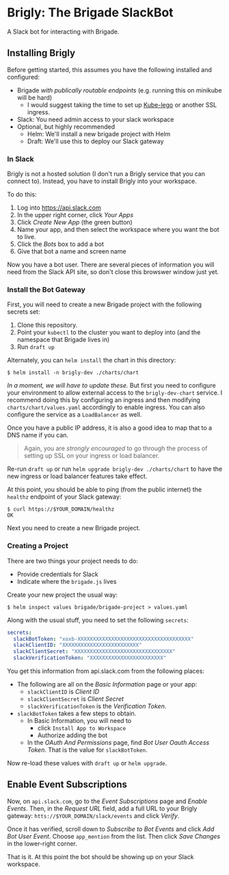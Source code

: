 # Brigly: The Brigade SlackBot

A Slack bot for interacting with Brigade.

## Installing Brigly

Before getting started, this assumes you have the following installed and configured:

- Brigade _with publically routable endpoints_ (e.g. running this on minikube will be hard)
  - I would suggest taking the time to set up [Kube-lego](https://blog.jetstack.io/blog/kube-lego/)
    or another SSL ingress.
- Slack: You need admin access to your slack workspace
- Optional, but highly recommended
  - Helm: We'll install a new brigade project with Helm
  - Draft: We'll use this to deploy our Slack gateway

### In Slack

Brigly is not a hosted solution (I don't run a Brigly service that you can
connect to). Instead, you have to install Brigly into your workspace.

To do this:

1. Log into https://api.slack.com
2. In the upper right corner, click _Your Apps_
3. Click _Create New App_ (the green button)
4. Name your app, and then select the workspace where you want the bot to live.
5. Click the _Bots_ box to add a bot
6. Give that bot a name and screen name


Now you have a bot user. There are several pieces of information you will need
from the Slack API site, so don't close this browswer window just yet.

### Install the Bot Gateway

First, you will need to create a new Brigade project with the following secrets set:

1. Clone this repository.
2. Point your `kubectl` to the cluster you want to deploy
into (and the namespace that Brigade lives in)
3. Run `draft up`

Alternately, you can `helm install` the chart in this directory:

```console
$ helm install -n brigly-dev ./charts/chart
```

_In a moment, we will have to update these._ But first you need to configure your
environment to allow external access to the `brigly-dev-chart` service. I recommend
doing this by configuring an ingress and then modifying `charts/chart/values.yaml`
accordingly to enable ingress. You can also configure the service as a `LoadBalancer`
as well.

Once you have a public IP address, it is also a good idea to map that to a DNS name
if you can.

> Again, you are _strongly encouraged_ to go through the process of setting up SSL
> on your ingress or load balancer.

Re-run `draft up` or run `helm upgrade brigly-dev ./charts/chart` to have the new
ingress or load balancer features take effect.

At this point, you should be able to ping (from the public internet) the `healthz`
endpoint of your Slack gateway:

```console
$ curl https://$YOUR_DOMAIN/healthz
OK
```

Next you need to create a new Brigade project.

### Creating a Project

There are two things your project needs to do:

- Provide credentials for Slack
- Indicate where the `brigade.js` lives

Create your new project the usual way:

```
$ helm inspect values brigade/brigade-project > values.yaml
```

Along with the usual stuff, you need to set the following `secrets`:

```yaml
secrets:
  slackBotToken: "xoxb-XXXXXXXXXXXXXXXXXXXXXXXXXXXXXXXXXXXXX"
  slackClientID: "XXXXXXXXXXXXXXXXXXXXXXXXX"
  slackClientSecret: "XXXXXXXXXXXXXXXXXXXXXXXXXXXXXXXX"
  slackVerificationToken: "XXXXXXXXXXXXXXXXXXXXXXXX"
```

You get this information from api.slack.com from the following places:

- The following are all on the _Basic Information_ page or your app:
  - `slackClientID` is _Client ID_
  - `slackClientSecret` is _Client Secret_
  - `slackVerificationToken` is the _Verification Token_.
- `slackBotToken` takes a few steps to obtain.
  - In Basic Information, you will need to
    -  click `Install App to Workspace`
    - Authorize adding the bot
  - In the _OAuth And Permissions_ page, find _Bot User Oauth Access Token_. That
    is the value for `slackBotToken`.

Now re-load these values with `draft up` or `helm upgrade`.

## Enable Event Subscriptions

Now, on `api.slack.com`, go to the _Event Subscriptions_ page and _Enable Events_.
Then, in the _Request URL_ field, add a full URL to your Brigly gateway:
`htts://$YOUR_DOMAIN/slack/events` and click _Verify_.

Once it has verified, scroll down to _Subscribe to Bot Events_ and click
_Add Bot User Event_. Choose `app_mention` from the list. Then click _Save Changes_
in the lower-right corner.

That is it. At this point the bot should be showing up on your Slack workspace.
